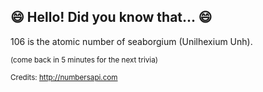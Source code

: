 ## 😄 Hello! Did you know that... 😄
106 is the atomic number of seaborgium (Unilhexium Unh).

<sup>(come back in 5 minutes for the next trivia)</sup>


<sup>Credits: http://numbersapi.com</sup>

